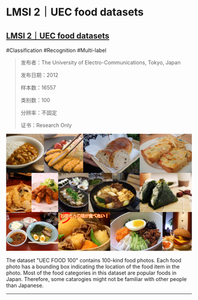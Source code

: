 # LMSI 2｜UEC food datasets


## [LMSI 2｜UEC food datasets](http://foodcam.mobi/dataset100.html)

#Classification  #Recognition  #Multi-label

> 发布者：The University of Electro-Communications, Tokyo, Japan
>
> 发布日期：2012
>
> 样本数：16557
>
> 类别数：100
>
> 分辨率：不固定
>
> 证书：Research Only

![100](100.png "UEC Food 100 dataset")

The dataset "UEC FOOD 100" contains 100-kind food photos. Each food photo has a bounding box indicating the location of the food item in the photo. Most of the food categories in this dataset are popular foods in Japan. Therefore, some catarogies might not be familiar with other people than Japanese.

---

